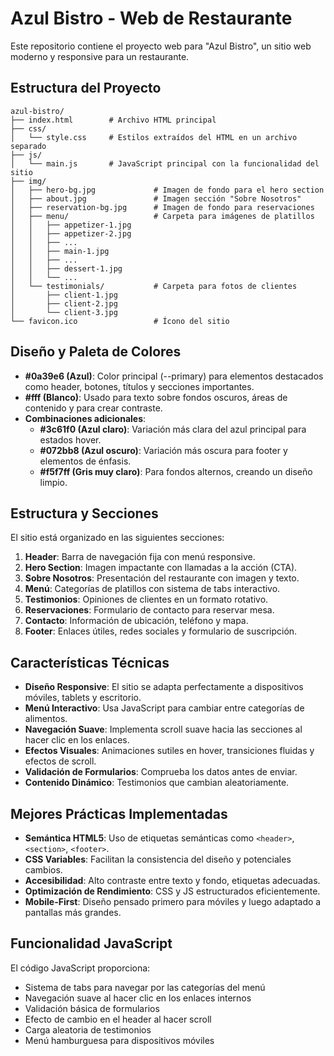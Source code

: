 # Azul Bistro - Web de Restaurante

Este repositorio contiene el proyecto web para "Azul Bistro", un sitio web moderno y responsive para un restaurante.

## Estructura del Proyecto

```
azul-bistro/
├── index.html        # Archivo HTML principal
├── css/
│   └── style.css     # Estilos extraídos del HTML en un archivo separado
├── js/
│   └── main.js       # JavaScript principal con la funcionalidad del sitio
├── img/
│   ├── hero-bg.jpg             # Imagen de fondo para el hero section
│   ├── about.jpg               # Imagen sección "Sobre Nosotros"
│   ├── reservation-bg.jpg      # Imagen de fondo para reservaciones
│   ├── menu/                   # Carpeta para imágenes de platillos
│   │   ├── appetizer-1.jpg
│   │   ├── appetizer-2.jpg
│   │   ├── ...
│   │   ├── main-1.jpg
│   │   ├── ...
│   │   ├── dessert-1.jpg
│   │   └── ...
│   └── testimonials/           # Carpeta para fotos de clientes
│       ├── client-1.jpg
│       ├── client-2.jpg
│       └── client-3.jpg
└── favicon.ico                 # Ícono del sitio
```

## Diseño y Paleta de Colores

- **#0a39e6 (Azul)**: Color principal (--primary) para elementos destacados como header, botones, títulos y secciones importantes.
- **#fff (Blanco)**: Usado para texto sobre fondos oscuros, áreas de contenido y para crear contraste.
- **Combinaciones adicionales**:
  - **#3c61f0 (Azul claro)**: Variación más clara del azul principal para estados hover.
  - **#072bb8 (Azul oscuro)**: Variación más oscura para footer y elementos de énfasis.
  - **#f5f7ff (Gris muy claro)**: Para fondos alternos, creando un diseño limpio.

## Estructura y Secciones

El sitio está organizado en las siguientes secciones:

1. **Header**: Barra de navegación fija con menú responsive.
2. **Hero Section**: Imagen impactante con llamadas a la acción (CTA).
3. **Sobre Nosotros**: Presentación del restaurante con imagen y texto.
4. **Menú**: Categorías de platillos con sistema de tabs interactivo.
5. **Testimonios**: Opiniones de clientes en un formato rotativo.
6. **Reservaciones**: Formulario de contacto para reservar mesa.
7. **Contacto**: Información de ubicación, teléfono y mapa.
8. **Footer**: Enlaces útiles, redes sociales y formulario de suscripción.

## Características Técnicas

- **Diseño Responsive**: El sitio se adapta perfectamente a dispositivos móviles, tablets y escritorio.
- **Menú Interactivo**: Usa JavaScript para cambiar entre categorías de alimentos.
- **Navegación Suave**: Implementa scroll suave hacia las secciones al hacer clic en los enlaces.
- **Efectos Visuales**: Animaciones sutiles en hover, transiciones fluidas y efectos de scroll.
- **Validación de Formularios**: Comprueba los datos antes de enviar.
- **Contenido Dinámico**: Testimonios que cambian aleatoriamente.

## Mejores Prácticas Implementadas

- **Semántica HTML5**: Uso de etiquetas semánticas como `<header>`, `<section>`, `<footer>`.
- **CSS Variables**: Facilitan la consistencia del diseño y potenciales cambios.
- **Accesibilidad**: Alto contraste entre texto y fondo, etiquetas adecuadas.
- **Optimización de Rendimiento**: CSS y JS estructurados eficientemente.
- **Mobile-First**: Diseño pensado primero para móviles y luego adaptado a pantallas más grandes.

## Funcionalidad JavaScript

El código JavaScript proporciona:

- Sistema de tabs para navegar por las categorías del menú
- Navegación suave al hacer clic en los enlaces internos
- Validación básica de formularios
- Efecto de cambio en el header al hacer scroll
- Carga aleatoria de testimonios
- Menú hamburguesa para dispositivos móviles
